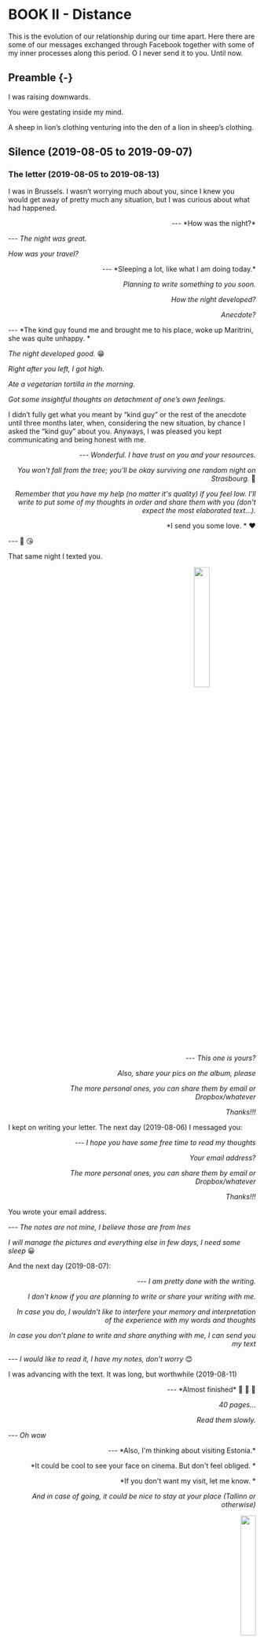 # BOOK II - Distance

This is the evolution of our relationship during our time apart. Here there are some of our messages exchanged through Facebook together with some of my inner processes along this period.
O
I never send it to you. Until now.

## Preamble {-}

I was raising downwards. 

You were gestating inside my mind.

A sheep in lion’s clothing venturing into the den of a lion in sheep’s clothing. 

## Silence (2019-08-05 to 2019-09-07)

### The letter (2019-08-05 to 2019-08-13)
 
I was in Brussels. I wasn’t worrying much about you, since I knew you would get away of pretty much any situation, but I was curious about what had happened.

<div style="text-align: right"> --- *How was the night?* </div>

--- *The night was great.*

*How was your travel?*

<div style="text-align: right"> --- *Sleeping a lot, like what I am doing today.*

*Planning to write something to you soon.*

*How the night developed?* 

*Anecdote?* </div>

--- *The kind guy found me and brought me to his place, woke up Maritrini, she was quite unhappy. *

*The night developed good.* 😁

*Right after you left, I got high.*

*Ate a vegetarian tortilla in the morning.*

*Got some insightful thoughts on detachment of one’s own feelings.*

I didn’t fully get what you meant by “kind guy” or the rest of the anecdote until three months later, when, considering the new situation, by chance I asked the “kind guy” about you. Anyways, I was pleased you kept communicating and being honest with me.

<div style="text-align: right">

--- *Wonderful. I have trust on you and your resources.* 

*You won't fall from the tree; you'll be okay surviving one random night on Strasbourg.* 
🙂 


*Remember that you have my help (no matter it's quality) if you feel low. I'll write to put some of my thoughts in order and share them with you (don't expect the most elaborated text...).*

*I send you some love. * ❤️ 

</div>

--- 🥰 😘

That same night I texted you.

<img src="docs/images/II/nota.jpg" width="25%" style="display: block; margin: auto 0 auto auto;" />


<div style="text-align: right">

--- *This one is yours?* 

*Also, share your pics on the album, please*

*The more personal ones, you can share them by email or Dropbox/whatever*

*Thanks!!!*

</div>


I kept on writing your letter. The next day (2019-08-06) I messaged you:

<div style="text-align: right">

--- *I hope you have some free time to read my thoughts* 

*Your email address?*

*The more personal ones, you can share them by email or Dropbox/whatever*

*Thanks!!!*

</div>

You wrote your email address. 

--- *The notes are not mine, I believe those are from Ines*

*I will manage the pictures and everything else in few days, I need some sleep* 😀

And the next day (2019-08-07):

<div style="text-align: right">

--- *I am pretty done with the writing.* 

*I don't know if you are planning to write or share your writing with me.*

*In case you do, I wouldn't like to interfere your memory and interpretation of the experience with my words and thoughts*

*In case you don’t plane to write and share anything with me, I can send you my text*

</div>

--- *I would like to read it, I have my notes, don’t worry* 😊

I was advancing with the text. It was long, but worthwhile (2019-08-11)

<div style="text-align: right">
--- *Almost finished*  💪 💪 💪

*40 pages…*

*Read them slowly.*
</div>

--- *Oh wow*

<div style="text-align: right">
--- *Also, I'm thinking about visiting Estonia.* 

*It could be cool to see your face on cinema. But don't feel obliged. *

*If you don't want my visit, let me know. *

*And in case of going, it could be nice to stay at your place (Tallinn or otherwise)*

<img src="docs/images/II/endtext.jpg" width="25%" style="display: block; margin: auto 0 auto auto;" />
*27.500 words*

*Voilà, it's on your mail*

*Enjoy it*

</div>

Two days of silence. It was 2019-08-13. I wasn’t worrying much. I was in Vienna with a friend. I had sent you forty pages of letter to read. That take time to answer. You made an appearance. 

--- *I’ve read 2 chapters and wow how little u know/understand/understood me.. that’s so interesting. I decided to read one chapter a day to lengthen the joy of sweet memories* 
😃

<img src="docs/images/II/cock.jpg" width="25%" style="display: block; margin: auto auto auto 0;" />

--- *I think I’d be happy to see you here, I won’t be able to host you tho in Tallinn cuz I’m giving the room away in the end of August and I don’t know how busy I’ll be with all the school and movie shit so I can’t be sure how much time I could chill with you but if u are coming anyways I’ll be happy to see you*

You comment about my lack of understanding hurt and confused me a bit. Anyways, you seemed happy with the letter. That was enough for me.

<div style="text-align: right">
--- *It will help understanding you, if you share your notes/ thoughts* 
🙂

*About going, it can be helpful to know your plans and visit when you are more free*

</div>

Then, silence.


### Speaking with K. around Europe (2019-08-14 to 2019-09-03)

My days were busy. I was satisfied because I had been able to finish the letter. I was enjoying myself in Vienna with my friend. Well, kinda. Actually, I was continuously comparing how intense and alive I have felt being with you; how smart, wise and knowledgeable you were; how much you have challenged me; and how little of that my friend was giving to me.

The trip was planned so I would visit Ljubljana (Slovenia), and then Trieste (Croatia). Therefore, I would keep myself busy spending time with my friends while you were reading my text. Hopefully, you would answer with your words at some point. I wasn’t expecting a long letter like mine since I was already used to it. Many of my past letters to other friends have been left unanswered. Specially the long ones. But anyways, I was eager to hear from you, to know your feedback.

I talked with K., your best friend, a few days later (2019-08-17). I asked her for the pictures of the exchange. Two days later (2019-08-19) just when I arrived back to Brussels from Croatia, I found K.’s message. Without any warm up, she hit back.

--- *What is the meaning of life?*

<div style="text-align: right">

--- *A bit of a difficult question for FB chat*

*Why do you ask?*

*Btw, I’m fan of writing letters, if you write me one with the question and context, I can write my answer*

</div>


After 3 days of K.’s silence (2019-08-22), I sent her the link of my “Meaning of life” [video from YouTube](https://www.youtube.com/watch?v=BTHVNQRvm_M&feature=youtu.be&fbclid=IwAR0XEvzxj99rYsp0bIKc-RylJ_4j_Xu97bwAdT-Gk7utPauJsrLozfE_xaE). She just reacted to the message with a thumb up.

<div style="text-align: right">

--- *How are your existential questions going?*

</div>

--- *Perfect*

She wasn’t specially talkative.

<div style="text-align: right">

--- *Great*

*Are you posting the pictures in the folder?*

</div>

K. became silent as well. She wasn’t uploading the pictures to the folder either. I wanted to see ourselves kissing during the last day. I wanted to refresh my memory with the images of the exchange. I wanted to conserve the pictures for the future. But it wasn’t happening. 

I was in Brussels, feeling lonely from time to time, like always. Anyways, I didn’t want to show myself vulnerable, or to needy or demanding for you. I was waiting for your answer, which wasn’t arriving. However, nine days after your last message (2019-08-22), I thought I had been waiting enough and I decided to text you. 

<div style="text-align: right">

--- *How are you doing?*

</div>

But nothing happened. 

12 days of silence (2019-08-25). I sent you a picture of a picture of a Werewolf stand in a boardgames fair in Brussels. It was a bait. I tried to start talking again with you, and check that you were alive. But you didn’t bite it. 

<img src="docs/images/II/wolf.jpg" width="25%" style="display: block; margin: auto 0 auto auto;" />

I was deeply confused. I had sent you my whole mind and consciousness with those forty pages and I was receiving a totally inscrutable silence. I was deeply unsure about how you had taken it. I was worrying whether it had been a good idea to send it or not. It had happened on the past, that I had opened myself up to some people and they had been scared by it. But with yourself, it had been different. That is why I felt confident about it. But then, silence? 

I was lost about what that silence meant. Were you busy? Were you writing back? Had I said something I wasn’t suppose to say? I didn’t want to come across as needy or pushy. I knew that you needed you own space, that you were special, that you could turn non-communicative and that you were in a busy period.

The days of your silence had been quite good for me. I had been in Vienna, Slovenia, and Croatia visiting friends and occupying my days with sightseeing, new people, nature, hiking, mountain, and beach. I had talked with excitement about you with my friends.  They had recognized that the whole thing was weird. But they saw me happy and lively, so why shouldn’t I invest in the relationship? However, little by little, Brussels was imposing its reality, and life wasn’t that interesting anymore. Loneliness was coming back. Days were feeling long and empty, and despite the good weather, many times there was no one to out with.

During those days, I hang out with some teenagers that I had randomly meet one night. One of my friends was busy preparing exams, another was travelling, and a young guy I started meeting was nice, but not intellectually stimulating. After your appearance in my life, there wasn’t anyone as interesting as you.

At least, I had a conference in Poland (2019-08-29 to 2019-09-03) about Psychology of Religion that kept my mind busy and my social needs satisfied for some days. However, I had a strong outburst of loneliness during the last day of the conference. the whole academia world seemed very unreal to me compared with the rawness we have lived in France. I missed that authenticity that I couldn’t find among scholars. I felt disconnected from my colleagues. I felt disconnected with the rest of researchers and academics. After my presentation, the nervousness of preparing my talk gone. The emotional opponent process wasn’t relief, though. It was emptiness. And I fill that emptiness with feelings of disconnection from everyone. I wasn’t sure why I was there. You were in my mind, and it had been already 21 days of silence. I was completely puzzled. I had been thinking about you, struggling to control myself and not texting you. But that day, I couldn’t. I texted you. I tried again. 

<div style="text-align: right">

--- *A.*

*Can you send me the pics of the exchange, please?*

*And I would like to know if everything is fine*

*What in your mind and all that*

</div>

The messages appeared as read, but they remained unanswered. Some of my friends were already recommending me to be over you. You had ghosted me. You had flaked on me. I just had to accept that you were over. Probably you had read something from my letter that you hadn’t like. Well, it happened again. I never learnt how to keep playing the rules of the game. “*Don’t disclose all the information at once. Don’t give away all your power.*” I thought that with you it could be different, that I could be myself, that I could be open and honest. And there they were the results. 

Full silence. 


### Requesting divine interventions (2019-09-04 to 2019-09-07)

One day later (2019-09-04), I decided to text K.. It wasn’t the smartest, but I didn’t have a clue about you. My mind was going to multiple places, to numerous possibilities. I didn’t want to buy the version where you have just completely forgotten about me. I wanted to considered alternative scenarios. In the worst of the cases, you might be simply dead, or in the hospital, and I was waiting for your answer that would never arrived. I wanted to cleap up, at least, the worst of the doubts. 

 <div style="text-align: right">
--- *How are you?*

</div>

--- *Perfect!!! How are you??*

<div style="text-align: right">
--- *I’m in Eindhoven now*

*After a week in Gdansk*

*In a conference of psychology of religion*

</div>


--- *And how’s going?*

<div style="text-align: right">

--- *Pretty well*

*I’m a bit stranged that Alissija stopped answering my messages*
</div>

She remained silent. I guess I fucked up by bringing up the topic too soon. But she wasn’t very talkative, and I had already asked about how she was… 

Next day (2019-09-05), I sent her a photo that was left unanswered as well. 
<img src="docs/images/II/fluito.jpg" width="25%" style="display: block; margin: auto 0 auto auto;" />
Well, I have just played myself. Two non-answering people more in my life. But I didn’t give up so easily and next day, I tried again:

<div style="text-align: right">
--- *Karolina stopped answered as well?*
</div>

--- *I didn’t like the fact, that you wrote me just to ask about Alissija.*
 
Ouch! Fully caught… However, she was talking. She was answering. I had to be smoother this time. 
<div style="text-align: right">
--- *I am always welcome to know about how your life is going*

*I told you as well my willingness to write letters so we can share each other’s experiences*

*If you got offended because of that, I hope you can forgive me*
</div>

She texted me a sort of letter:

--- *My dear Carlito Burlito,*

*It’s a big pleasure for me to be connected with person like you. Time we spent together was one of the most interesting moments in my life. Thank you for making me laugh* :-)
 
*Right now, I’m trying to figure out what would I like to study in future. For one moment I even wanted to study medicine.*

*What about your life? Why you decided to study psychology?*

*With best wishes and kisses*

*Your K.*

Well, that was the best I could get for the moment. 

<div style="text-align: right">

--- *How long do you want the answer?*
</div>

--- *The same as I wrote you* :-)

That was a challenge, since my letters averaged four pages in a word file at that period of my life. But I tried:

<div style="text-align: right">
--- *My dear Karolina,*

*I also learned lots from you and our conversation. Thanks for keeping me humble and reminding me that my worldviews are very limited.*

*What are the options you are thinking about? Medicine is a great career. If you finally choose it, apart from helping human beings and saving lives, you'll discover the intricacies of the human body functioning, which I also find compelling.*

*About my life, as I mentioned, all is good, but the realization that the person that I thought I could open up and trust on now stopped communicating with me without any explanation is quite disturbing and hurtful. What would you do if something like this happens to you?*
*I chose psychology because I wanted to understand human beings, I wanted to know why we are as we are, and 9 years later, although I have partially solved many of my doubts, human beings keep on surprising me and catch me unprepared in many occasions.*
 
*Always learning.*
 
*Love and peace,*

*CF*

--- *Bit longer, sorry*
</div>

Of course, it hurt. How was it not supposed to hurt when the person you trust, the person that supposedly love you and the one that you love stopped communicating for almost a month without any explanation after you shared your whole being with her? Really, that wasn’t supposed to hurt? But, the situation changed. My message worked wonders. Just 5 hours later, and A. broke 25 days of silence. K’s divine intervention had worked.

<div style="text-align: right">
--- *Thanks K.*
</div>


## Magnetism (2019-09-08 to 2019-)
### Intermittences (2019-09-08 to 2019-09-22)
You, A., broke your silence with a sort of letter, much in the way K. had done it.

--- *Hi dear,*

*Unfortunately the pictures are not in my reach at the moment.*
 
*Everything is as life is, you know 😀 So it's interesting…*

*The school started, the homework started. I’m glad it's giving me these small goals to achieve. So I’m almost not overthinking. Just in the evenings. But also my overthinking is useful here. And all the other ''defects'' as they are usually seen are welcome here (at least I put them this way) so I feel like I’m in the right place.*

*I still do not have Wi-Fi (for two more days, I’ll get it on Tuesday) So don't be too sad that I'm not answering.*
 
*And how are you, dear Carlos?*

<div style="text-align: right">
--- *Thanks for the message. I'm still dependent on human beings.*

*Text you later*

*And thanks Karolina for her divine intervention*
</div>

So, that was it. You haven’t had internet in all this time. Your message was warm and sort of hopeful and positive. I was happy about how you were feeling like you were in the right place. I was somehow envy of you, since I was craving more artistic environments, and you were starting your studies of theater. 

I was relieved by your words, but I still remembered how much you had made me wait. Thus, I took two days to answer you back (2019-09-10). A picture of a kid grabbing a huge bug was very much a reminder of you. However, that day I didn’t pay attention to that octopus tentacle…

<img src="docs/images/II/offspring.jpg" width="25%" style="display: block; margin: auto 0 auto auto;" />
Many things were going on in my life during the beginning of September^[If you are curious  and you want to explore in depth my psychological world, I publish some of my [personal correspondence]( https://carlitofluito.github.io/letters2019_20/), [dreams and morning reflections]( https://carlitofluito.github.io/dreams/) as [Unfinished Books]( https://www.carlitofluitoideas.com/unfinished-books/). You may find new meanings and layers to the story by reading those. The letter to K. added below is one example of these types of letters.]

<div style="text-align: right">

--- *I would write you a letter about my mind/development, but I don't want you to feel force to write or overwhelm with my stuff*

*I can also briefly tell you that all is fine*

*And about you in the school, enjoy and grow*

*As you said "defects" are inspiration*

*and if your mind starts bullying you and you want to talk / write to someone*

*I listen*
 
[These ones](
https://www.facebook.com/pg/CuriosityOficialpage/photos/?tab=album&album_id=105749524134517&__tn__=-UCH-R) if you get bored

</div>

I sent you some pictures of animals that I thought you would like, since the pics were very well done and the animals were quite weird. Considering how much you enjoyed doing pics to dead bees, and observing bugs, it could surely be a good thing for you.

Ironically, K. answered me to my last question about “*What would you do if the person you trusted stop talking to you?*”

--- *Good evening.*

*Thank you for writing me back and for waiting my answer.*

*About the person who stopped talk to you. Maybe this person is really busy, or “she” doesn’t ready to talk right now. Actually, I’m at the same position as you right now. One man who I felt in love with just stopped talk to me. But I probably understand why. So, we both, me and you, should learn something from this situation. *

*Right now, I feel a little bit pain, but I realized that I can use it to create music. And when I look at the young girls, I don’t want them to feel this pain I did. But somehow it changed me, so I don’t know now, if it’s good or not.*

*Hug you very tight* ❤️ 

*And wish you a good night!*


Two days later (2019-09-12), which I understood as an okay time for answering, you wrote back:

--- *Oh here I am afraid I have no time at all to be bored.*
*You can write me a letter if you wish to share, I will not feel forced to reply right away, besides I believe you understand the business of shit I’m dealing with in this school now 😀*

*Oh btw do you know to recommend me some theater schools in Spain (knowing my interests briefly) where I could go for a semester?*

<div style="text-align: right">

--- *Remind me your interests*

*I know more about dance than theater, but I have some friends that have done acting/directing*

</div>

The day after (2019-09-13), I felt deepy misserable. I had been overusing my phone, it was Friday

Meanwhile, I was talking with K. Our relationship seemed to be warmer.  who had posted on Facebook a quite insinuating thought. I felt motivated enough to write her a proper letter

#### Letter to K. (2019-09-16) {-}

Louvain La Neuve, Belgium

Hello K.,

I am not used to quick, short letters written under pressure. I prefer long ones with the possibility of spending weeks without answering. To strengthen my patience, the receiver’s patience, and adapt to the unexpected evolution of life. Instant communication is just to give messages about how everything is going well, asking for emotional or practical support in moments of need, or arranging and organizing meetings. That is my view. Although, I understand that it is not really accepted. Other’s people problem. 

Actually, [I don’t have a smartphone anymore]( https://www.youtube.com/watch?v=WX82WsXTUNc). I am using an old phone with keys and all that. My life has gotten so much better just with this change. If I miss my smartphone, I will consider coming back to it, but I am really pro old phones. At least, I have a strong excuse to be isolated without feeling lonely and recognizing who are the people that really care for me (those that call and send SMS).

About A., “*the person that stopped talked with me*” (funny that reminds me to Voldemort’s nickname: “*he who must not be named*”). As I mentioned in the previous paragraph, instant messaging is to check that everything is going fine. I am way less empathetic than you, so, if I send a long text talking my mind and then I received three weeks of silence, it is a lot of time to make theories in many directions. A friend also told me the hypothesis of “*It is nothing about you*” a.k.a. “*She is busy*”, “*Her cat died*”, “*She lost the phone*”, whatever. Anyway, for this, I think like Nietzsche 

> “*He who has a why finds a how*”. 

In the hyperconnected world that we inhabit, it is always possible to let other people know that we are alive. And I have to admit that I am pretty bad at that since my mother used to complain about this on the past. Now, she accepted and understood that I am usually fine, that I like to do risky things, that I may or may not be at Brussels at a given point, and that I usually appear in Spain with maximum one-week notice. It started to happen when I was living in Barcelona (at 20 years old) and I was mentioning my trips around Europe with one day of advance, or when I was already in a foreign country, like a spontaneous trip I did to Germany. Thus, I developed a really familiar feeling with travelling around. My mother is fine with knowing about me sporadically or following my social media and knowing that I am alive. I am not saying that is good or bad, but people get used to everything. 

In the case of A., well, I was worrying. Once, she answered, I could understand better that she is having a busy period and that whatever she experiences there (at the school), she will share it with me if she wants.

About you and your “*man in the same situation*”, life sucks. Well, people suck. Life is fine. If you understand why that guy stopped talking with you, that is fine. Good for you. If you don’t, ask. If he doesn’t answer, people suck. But I have noticed that girls have a stronger conditioning to not taking initiative in many situations, from the first kiss to the first message. Go over it; expose yourself; become vulnerable and change the rules of the game. If it doesn’t work, at least you tried. I don’t want to imagine the amount of suffering that so many girls have caused to themselves for not taking initiative. You know, maybe the guy actually wanted to meet you and talk with you, but you didn’t write that message because girls don’t write messages first. Those are my prejudices. Take them as you want. 
Last Friday (2019-09-13), I was really down. Today, Monday, I am up again. Leaving the phone aside and re-connecting with my life and who I am had helped me a lot. I wrote some letters to a couple of friends and, although they didn’t answer yet, writing did its magic. Self-confrontation is always helpful. As you said, low moments are pretty good for artistic inspiration. However, they are also shitty, and in this period, I am discovering that creativity can be brought up almost whenever. In any case, the picture you posted on Instagram with the guitar was simply gorgeous. To make the work of future historians easier, here it is^[I chose not to add it in order to preserve her anonymity.].

I am not sure whether pain is good or bad. I read from Jonathan Haidt in *The happiness hypothesis* that existential crisis in our young adulthood are mentioned as the most meaningful events of our lives later on life. In my case, it was a love rupture and emigrating [alone to Denmark](https://carlitofluito.github.io/letters2014_15/). It was painful, it made me grow, and indeed, it has shaped who I am. I miss it somehow.

About the Sonian Forest (Fôret de Soignes), it is wonderful. Actually, Friday, I was super nervous, also feeling lonely and shitty, and I took the decision of going from La Hulpe to Brussels by foot, about 14km in a straight line that I didn’t make. I didn’t want to check my phone, just test my brain. Therefore, I got lost. I walked in circles, I climbed fences, and I avoided paths. It was pretty refreshing. I would have loved to do it with someone else, but it was still worthwhile. I cannot say where I was, but it was a wonderful five or six hours walk. I don’t know. I thought about doing it barefoot, to remember A.’s lessons. But I climbed over a fence, I started bleeding from my hands, and I decided to keep it easy. Also, I was in private property at some point, so it would be good to have high-mobility opportunities, just in case. I also realized that not everyone is my friend and that I should protect and invest more in myself and the relationships that I already have. Also, to pay more attention to the people that believe in me. Besides, I forgave some people from my past, which is the spiritual work that I am doing nowadays, and I kept on losing myself.

If you feel in pain, write to me. If you feel lonely, write to me. I know pretty well how shitty feels to be felt alone, thinking that no one in this planet cares for you. It is just inaccurate, at least in your case. 

About your Facebook post. For historians’ shake: 

> “*Awareness and acceptance that we are killing the environment is the same as a person who suffers from a serious illness and who knows that he will die soon.*
> 
> *If, in fact, nothing lasts forever, then why am I still striving to make it so?*”

It is pretty hopeless. Hopelessness is a predictor/correlator of depression. My addiction to life is based on my mind clinging to hope. I told many times to myself that I would never commit suicide because I simply don’t know. I don’t know if today on the train I will meet the person of my life. I have the hope that that can happen, and that is why, no matter how shitty I feel, I will keep on trying. I will die trying.

I think that your comment is arrogant. It lacks humility. Humility sparks hope. The person that is ill doesn’t know if someone is going to discover the definitive cure that will bring back its health. In the same way, we don’t know if someone is going to bring up the solution for the environmental crisis. Anyway, what we should do is twofold: first, being as careful as possible when living in delicate situations (like being ill, or the highly damaged environment); and secondly, enjoy to the most while it lasts (always keeping the first premise on mind). It doesn’t serve any purpose to enjoy while destroying ourselves. Hedonism manifest way more intensely in a healthy way than in a destructive one. Basically, because you add the layer of meaningful hedonism. You are not doing something that you enjoy, you are doing something that you enjoy, giving an opportunity to others of enjoyment, and giving meaning to your life, which opens up a deeper level of existence.

Nothing lasts, forever, indeed. For the shake of historians: 

[RANDOM WISDOM #1. Todo se acaba/Everything finishes – Carlito Fluito](
https://www.youtube.com/watch?v=gnD0GyH2g7w). Put subtitles.

2016-11-16, already speaking shit on YouTube. 

> “*Todo, todo, todo, todo, todo se acaba*.” 

Anitya.

> “*So, when you realize that everything finishes. You stop thinking that it is bad, and you stop thinking that is good. And you realize that it is what it is. Then, maybe, we learn to suffer a little less...*”

2018-08, at the Vipassana, crying, because this universe is going to go through a slowly decaying process of death ([Three ways to Destroy the Universe – Kurzgesagt – In a Nutshell](https://www.youtube.com/watch?v=4_aOIA-vyBo).) The teacher asked me if I was having strong emotions coming out. “*Some…*”, I answered. “*Life is suffering.* ([Vipassana, my experience – Carlito Fluito](https://youtu.be/l17lZ2T-zWE?t=344))
  
So, yes, nothing lasts forever, neither life, neither the environment, neither your ideas about the fact that nothing lasts forever. Thus, trying to make it last forever will bring suffering, but accepting it and enjoy what you have now will bring different sensations and emotions to your being. I opt for the second. Some people may say that I am shallow. I think I am practical, pragmatic. Once you go deep, you better become pragmatic if you don’t want to sink. 
And this is my mind today, after a couple of days without smartphone and feeling very released.

Thanks for reading, K.. As I mentioned, I think we should meet (Estonia, Belgium, somewhere else?). I don’t care, and I don’t mind. The relevant people in life should be preserved. That’s it. With the years, I have learned to preserve those that make my life more interesting and enjoyable. You are one of these.

So, if you share this with me, choose a place and a date, and let’s improve the quality of our existence, at least for a weekend. After all, we know that everything finishes, and we usually know when things start. But we don’t know what is going to start, and we don’t know when it will finish. Read this twice.

Huge hug, 

CF

--------- 

Although talking with K. was getting easier, and I was already envisioning she and I walking around the forests of Brussels, with you, I was still puzzled about how to figure out your state of mind, and the situation of our relationship. 

After a week of silence (2019-09-19), when I have tried to put you outside of my head and wait patiently, all indicated that you have forgotten about me. Again.

<div style="text-align: right">

--- *reminder* 🙂

</div>

--- *of what?*

<div style="text-align: right">

--- *about your search of theater schools in Spain*

</div>

--- *oh thank you for the reminder, i already managed*

It was still me the one creating and maintaining conversation

<div style="text-align: right">

--- *good then*

*how are you doing?*

</div>

--- *sick a bit*

*good in general*

*just needing some rest*

<div style="text-align: right">

--- *it happens*

*body wisdom*

</div>

--- *yes*

*how are you?*

I was surprised you had even asked. Still many things were going on with my mind and life, I was questioning what exactly I was doing in Brussels, and what I wanted to do with my life. Using the chance that you had given me, I proposed that we talked.

<div style="text-align: right">
--- *well*

*ups and downs and downs and ups*

*conflictive selves*

*atemporal shit*

*do you want to talk?*

*Call*

</div>

--- *i just finished a 2 hour phone talk* 😀

<div style="text-align: right">

--- *I see*
</div>

Not today, I guessed. My bad luck manifesting. Next time, then…

<div style="text-align: right">

--- *karolina?*
</div>

--- *no*

I founded the trailer of your documentary posted on your Facebook profile. It had Estonian subtitles, so I didn’t understand anything. However, it was uplifting to see you again, at least in the video. It was very exciting to see that work that you have talked me about; to share a bit of that experience that you had told me it had been so relevant, meaningful and life changing. In the trailer, your personality was conveyed, and that messy facet of yourself was reflected in the chaotic aspect of your room on the background.

<div style="text-align: right">

--- *uuuuuu*

*I don't understand shit*

*I guess you ordered the room for the video*

</div>

You sent me the website of the project.

--- *there's one (trailer) with english subtitles*

*nah the mess is on the other side*

<div style="text-align: right">
--- *pffff*

*such a trailer*

*many emotions*

*makes me jealous for your experience,*

*and seeing you is great*

*makes me miss you*

</div>

--- 😀

<div style="text-align: right">
--- *If you find some time and inspiration to write, I would like to know about you*
</div>

--- *thank you for the opportunity*

*but i dont even have time to just be at this period*

<div style="text-align: right">
--- *iep, you told it the other time*

*but sickness can be inspirting* 😉

*otherwise, we can find a day and talk*

*and I am still up to visit you*

*more the "you" with free time than the "you" that cannot "just be"*

*I can be patient*

*thanks for the subtitles*
</div>

--- 🙂

I was trying to not be too needy. But I was indeed missing you, and I was watching the trailer of your documentary almost on repeat. Being sucked by its power. I sent you a screen shot where you say “*I am a decent woman actually*” with that huge smart irony so characteristic of you. You answered me with a picture of yourself in classroom reading some notes. You were wearing your dark shorts, sprawled legs, feet on a window frame, and receiving the sun over your genitals.

--- *How I handle school*

<div style="text-align: right">

--- *getting a tanned pussy?*
</div>

--- *Yep*

<div style="text-align: right"> --- *good for the root chakra* </div>

--- *I was trying to get some sun on my solar plexus*

<div style="text-align: right">
--- *that's the official version*

*btw, most of your marks healed*

*most* </div>

--- 👍

<div style="text-align: right">
--- *Remember your nails in my belly*

*when we were outside taking the sun?*
</div>

--- *Ye*

<div style="text-align: right">
--- *Remember how we looked into each other's eyes?*
</div>

--- *Not really*

*Which look exactly?*

<div style="text-align: right">
--- *I wasn't seeing my eyes, so I don't know my look*

*yours was a transition*

*challenge, surprise, vulnerability, worry and finally caring, or love*

*I was holding my breath probably*

*the worry was worry for me*

*realization of the situation*
</div>

--- *What was the situation*

<div style="text-align: right">
--- *After lunch*

*we moved the tatami on the side of the house*

*not next to the door, but turning right*

*some girls were down in front of the stairs*

*other people on the other side, in front of the door*

*you and me feeling like free sapiens*

*I think we had share the food with the fingers before probably*

*So we moved the tatami*

*and you were over me*

*I was without t-shirt*

*we were loving each other in our way*

*biting, pulling the hair, scratching and all that*

*at some point, I wanted to check how much pain I could endure*

*so I was letting you do more*

<img src="docs/images/II/cowgirl.png" width="25%" style="display: block; margin: auto 0 auto auto;" />
*cosmopolitan information*

*you had the idea of putting your nails on my belly*

*then the look*

*and after you kiss me, hug me, I breath hiding my tears of pain, and I think we relaxed*
</div>

--- *okay*
*i remember*

It felt good to sexualize the conversation and remember the anecdote together. It seemed we were connecting again.

<div style="text-align: right">
--- 🙂

*I don't know if it will go away eventually*

*but it is a bit like India*

*It is a hard drug*

*Anyway*

*what I said*

*It would be good to talk/see/spend time with you*

*I don't know how you feel about me, or what your thoughts about me are/were before/after my letter*

*and I don't know how being on the school is changing you*

[*I don't know anything*](https://youtu.be/l17lZ2T-zWE?t=3366)

*You are good at putting me on this state of surrender*

*you expand me by contracting me*

*daostic paradoxes*

😊
</div>


--- 👍

*the letter was quite boring to read*

That caught me unwarded, but I actually laugh at your straightforwardness and carelessness. Also, it remind me of our lovingly hostile relationship.

<div style="text-align: right">
--- *hahahahaah*

*thank you for the feedback*
</div>

--- *but im glad u wrote it, probably in 10 years i will be appreciating it much more*

<div style="text-align: right">
--- 👍

*It is nice that you think with perspective*

</div>

--- 👍

<div style="text-align: right">
--- 👍
</div>

--- 👍

The conversation was becoming pointless. But, I was feeling quite confident of myself and my writings and texts, since I was receiving positive feedback quite frequently these days.

<div style="text-align: right">
--- 👍

*historians are going to have a hard time deciphering these thumbs*

*About my artistic creations, I already assumed that you are not my audience niche*

*lucky me other people think differently*
</div>

--- *poor people tho*

<div style="text-align: right">
--- *we don't know*

*do you want the link of my video again?*

*I like this process: challenge, surprise, vulnerability, worry and finally caring, or love*

*I would like to see how many of your actors can go through it*

*and how many victims do you need to switch methodology*
</div>

I was mainly thinking about you being an artistic director and destroy progressively the psyches of your cast. But you seemed to have something different on mind.
 
--- *This is just a game*

<div style="text-align: right">
--- *I know*
</div>

I didn’t

<div style="text-align: right">
--- *tomorrow I will try some "[spiritual medicines](https://www.youtube.com/watch?v=_UV7FBF0YZs)"*

*universe is pulling*
</div>

It was. 

Next day (2019-09-20), I tried kambó, rape, and bufotenine. The bufo was great. It possessed me fully. I entered in contact with an inner happy beast that roared and laughed at its own blissful aliveness. I wanted to share some of my experience with you, and I sent you a picture of the burns from the kambó.

<div style="text-align: right">
<img src="docs/images/II/bufo.png" width="25%" style="display: block; margin: auto 0 auto auto;" />
--- *I can send you the boring video that I filmed today with my performance*

[*https://en.wikipedia.org/wiki/Bufotenin*](https://en.wikipedia.org/wiki/Bufotenin)

*I can send you the boring video that I filmed today with my performance*

*Not send you, but show you*^[Special gift to you, my reader. [Enjoy my dive]( https://photos.app.goo.gl/Juu8MUzjWfTHwEVVA) ]

*when we meet in Estonia* 😊

*I watched your trailer again...* 

*25 October^[The release date of the documentary]...* 

*Actually, I would be okay with being there while it happens.* 

*I am okay with your short time/attention to me.*

*I will enjoy myself meanwhile*

</div>

Somehow, although, I was trying to bring up the topic of my visit to Estonia, you were not very responding. My head was still spinning for the substances I had taken. But I felt connected with myself, more confident, and more alive. I didn’t realize until Sunday that I had missed an appointment at the university for taking the medicines. My advisor emailed me in a serious tone. I was getting unconsciously distracted and distant from those responsibilities that I wanted to take out of my life, but I didn’t know how to do it.

I was about becoming 27 and my life was getting messy


### Astrological match (2019-09-23 to 2019-09-25)

